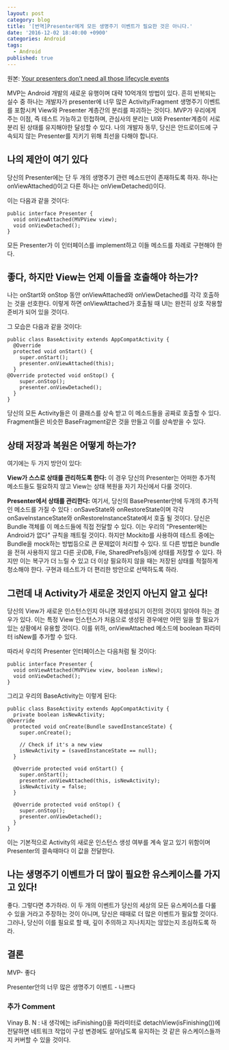 ```yaml
---
layout: post
category: blog
title: '[번역]Presenter에게 모든 생명주기 이벤트가 필요한 것은 아니다.'
date: '2016-12-02 18:40:00 +0900'
categories: Android
tags:
  - Android
published: true
---
```

원본: [Your presenters don’t need all those lifecycle events](https://medium.com/@anupcowkur/your-presenters-dont-need-all-those-lifecycle-events-721f500eeef4#.dlemjbp3z)

MVP는 Android 개발의 새로운 유행이며 대략 10억개의 방법이 있다. 흔히 반복되는 실수 중 하나는 개발자가 presenter에 너무 많은 Activity/Fragment 생명주기 이벤트를 포함시켜 View와 Presenter 계층간의 분리를 파괴하는 것이다. MVP가 우리에게 주는 이점, 즉 테스트 가능하고 민첩하며, 관심사의 분리는 UI와 Presenter계층이 서로 분리 된 상태를 유지해야한 달성할 수 있다. 나의 개발자 동무, 당신은 안드로이드에 구속되지 않는 Presenter를 지키기 위해 최선을 다해야 합니다.

## 나의 제안이 여기 있다

당신의 Presenter에는 단 두 개의 생명주기 관련 메소드만이 존재하도록 하자. 하나는 onViewAttached()이고 다른 하나는 onViewDetached()이다.

이는 다음과 같을 것이다:

    public interface Presenter {
      void onViewAttached(MVPView view); 
      void onViewDetached();
    }

모든 Presenter가 이 인터페이스를 implement하고 이들 메소드를 차례로 구현해야 한다.

## 좋다, 하지만 View는 언제 이들을 호출해야 하는가?

나는 onStart와 onStop 동안 onViewAttached와 onViewDetached를 각각 호출하는 것을 선호한다. 이렇게 하면 onViewAttached가 호출될 때 UI는 완전히 상호 작용할 준비가 되어 있을 것이다. 

그 모습은 다음과 같을 것이다:

    public class BaseActivity extends AppCompatActivity { 
      @Override 
      protected void onStart() { 
        super.onStart();
        presenter.onViewAttached(this);
      }
    @Override protected void onStop() { 
        super.onStop();
        presenter.onViewDetached();
      } 
    }

당신의 모든 Activity들은 이 클래스를 상속 받고 이 메소드들을 공짜로 호출할 수 있다. Fragment들은 비슷한 BaseFragment같은 것을 만들고 이를 상속받을 수 있다.

## 상태 저장과 복원은 어떻게 하는가?

여기에는 두 가지 방안이 있다:

**View가 스스로 상태를 관리하도록 한다:** 이 경우 당신의 Presenter는 어떠한 추가적 메소드들도 필요하지 않고 View는 상태 복원을 자기 자신에서 다룰 것이다.

**Presenter에서 상태를 관리한다:** 여기서, 당신의 BasePresenter안에 두개의 추가적인 메소드를 가질 수 있다 :  onSaveState와 onRestoreState이며 각각 onSaveInstanceState와 onRestoreInstanceState에서 호출 될 것이다. 당신은 Bundle 객체를 이 메소드들에 직접 전달할 수 있다. 이는 우리의 "Presenter에는 Android가 없다" 규칙을 깨트릴 것이다. 하지만 Mockito를 사용하여 테스트 중에는 Bundle을 mock하는 방법등으로 큰 문제없이 처리할 수 있다. 또 다른 방법은 bundle을 전혀 사용하지 않고 다른 곳(DB, File, SharedPrefs등)에 상태를 저장할 수 있다. 하지만 이는 복구가 더 느릴 수 있고 더 이상 필요하지 않을 때는 저장된 상태를 적절하게 청소해야 한다. 구현과 테스트가 더 편리한 방안으로 선택하도록 하라.

## 그런데 내 Activity가 새로운 것인지 아닌지 알고 싶다!

당신의 View가 새로운 인스턴스인지 아니면 재생성되기 이전의 것이지 알아야 하는 경우가 있다. 이는 특정 View 인스턴스가 처음으로 생성된 경우에만 어떤 일을 할 필요가 있는 상황에서 유용할 것이다. 이를 위하, onViewAttached 메소드에 boolean 파라미터 isNew를 추가할 수 있다.

따라서 우리의 Presenter 인터페이스는 다음처럼 될 것이다:

    public interface Presenter { 
      void onViewAttached(MVPView view, boolean isNew);
      void onViewDetached();
    }

그리고 우리의 BaseActivity는 이렇게 된다:

    public class BaseActivity extends AppCompatActivity { 
      private boolean isNewActivity;
    @Override
      protected void onCreate(Bundle savedInstanceState) {
        super.onCreate();
        
        // Check if it's a new view
        isNewActivity = (savedInstanceState == null);
      } 
      
      @Override protected void onStart() { 
        super.onStart();
        presenter.onViewAttached(this, isNewActivity);
        isNewActivity = false;
      } 
     
      @Override protected void onStop() { 
        super.onStop();
        presenter.onViewDetached();
      }
    }

이는 기본적으로 Activity의 새로운 인스턴스 생성 여부를 계속 알고 있기 위함이며 Presenter의 결속때마다 이 값을 전달한다.

## 나는 생명주기 이벤트가 더 많이 필요한 유스케이스를 가지고 있다!

좋다. 그렇다면 추가하라. 이 두 개의 이벤트가 당신의 세상의 모든 유스케이스를 다룰 수 있을 거라고 주장하는 것이 아니며, 당신은 때때로 더 많은 이벤트가 필요할 것이다. 그러나, 당신이 이를 필요로 할 때, 깊이 주의하고 지나치지는 않았는지 조심하도록 하라.

## 결론

MVP- 좋다

Presenter안의 너무 많은 생명주기 이벤트 - 나쁘다


### 추가 Comment

Vinay B. N : 내 생각에는 isFinishing()을 파라미터로 detachView(isFinishing())에 전달하면 네트워크 작업이 구성 변경에도 살아남도록 유지하는 것 같은 유스케이스들까지 커버할 수 있을 것이다.
